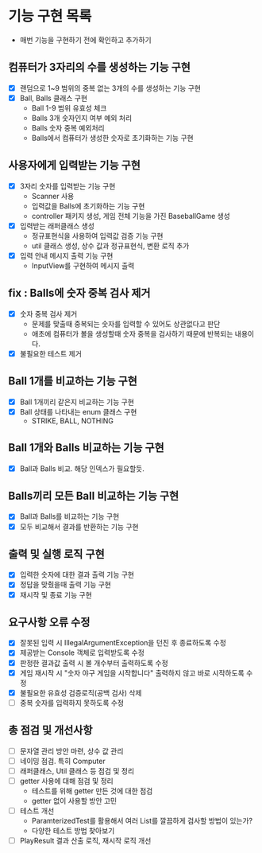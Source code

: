 # 기능 구현 목록

- 매번 기능을 구현하기 전에 확인하고 추가하기

## 컴퓨터가 3자리의 수를 생성하는 기능 구현

- [x] 랜덤으로 1~9 범위의 중복 없는 3개의 수를 생성하는 기능 구현
- [x] Ball, Balls 클래스 구현
    - Ball 1-9 범위 유효성 체크
    - Balls 3개 숫자인지 여부 예외 처리
    - Balls 숫자 중복 예외처리
    - Balls에서 컴퓨터가 생성한 숫자로 초기화하는 기능 구현

## 사용자에게 입력받는 기능 구현

- [x] 3자리 숫자를 입력받는 기능 구현
    - Scanner 사용
    - 입력값을 Balls에 초기화하는 기능 구현
    - controller 패키지 생성, 게임 전체 기능을 가진 BaseballGame 생성
- [x] 입력받는 래퍼클래스 생성
    - 정규표현식을 사용하여 입력값 검증 기능 구현
    - util 클래스 생성, 상수 값과 정규표현식, 변환 로직 추가
- [x] 입력 안내 메시지 출력 기능 구현
    - InputView를 구현하여 메시지 출력

## fix : Balls에 숫자 중복 검사 제거

- [x] 숫자 중복 검사 제거
    - 문제를 맞출때 중복되는 숫자를 입력할 수 있어도 상관없다고 판단
    - 애초에 컴퓨터가 볼을 생성할때 숫자 중복을 검사하기 때문에 반복되는 내용이다.
- [x] 불필요한 테스트 제거

## Ball 1개를 비교하는 기능 구현

- [x] Ball 1개끼리 같은지 비교하는 기능 구현
- [x] Ball 상태를 나타내는 enum 클래스 구현
    - STRIKE, BALL, NOTHING

## Ball 1개와 Balls 비교하는 기능 구현

- [x] Ball과 Balls 비교. 해당 인덱스가 필요할듯.

## Balls끼리 모든 Ball 비교하는 기능 구현

- [x] Ball과 Balls를 비교하는 기능 구현
- [x] 모두 비교해서 결과를 반환하는 기능 구현

## 출력 및 실행 로직 구현

- [x] 입력한 숫자에 대한 결과 출력 기능 구현
- [x] 정답을 맞췄을때 출력 기능 구현
- [x] 재시작 및 종료 기능 구현

## 요구사항 오류 수정

- [x] 잘못된 입력 시 IllegalArgumentException을 던진 후 종료하도록 수정
- [x] 제공받는 Console 객체로 입력받도록 수정
- [x] 판정한 결과값 출력 시 볼 개수부터 출력하도록 수정
- [x] 게임 재시작 시 "숫자 야구 게임을 시작합니다" 출력하지 않고 바로 시작하도록 수정
- [x] 불필요한 유효성 검증로직(공백 검사) 삭제
- [ ] 중복 숫자를 입력하지 못하도록 수정

## 총 점검 및 개선사항

- [ ] 문자열 관리 방안 마련, 상수 값 관리
- [ ] 네이밍 점검. 특히 Computer
- [ ] 래퍼클래스, Util 클래스 등 점검 및 정리
- [ ] getter 사용에 대해 점검 및 정리
    - 테스트를 위해 getter 만든 것에 대한 점검
    - getter 없이 사용할 방안 고민
- [ ] 테스트 개선
    - ParamterizedTest를 활용해서 여러 List를 깔끔하게 검사할 방법이 있는가?
    - 다양한 테스트 방법 찾아보기
- [ ] PlayResult 결과 산출 로직, 재시작 로직 개선